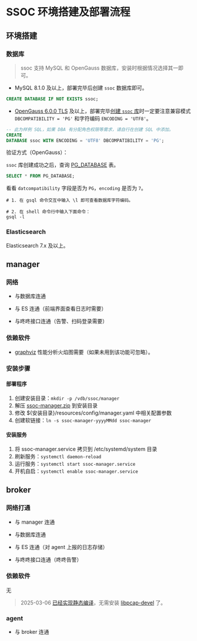 # SSOC 环境搭建及部署流程

## 环境搭建

### 数据库

> ssoc 支持 MySQL 和 OpenGauss 数据库，安装时根据情况选择其一即可。

- MySQL 8.1.0 及以上，部署完毕后创建 `ssoc` 数据库即可。

```sql
CREATE DATABASE IF NOT EXISTS ssoc;
```

- [OpenGauss 6.0.0 TLS](https://docs.opengauss.org/zh/docs/6.0.0/docs/ReleaseNotes/%E7%89%88%E6%9C%AC%E4%BB%8B%E7%BB%8D.html)
  及以上，部署完毕[创建 `ssoc` 库](https://docs.opengauss.org/zh/docs/6.0.0/docs/SQLReference/CREATE-DATABASE.html)时一定要注意兼容模式 `DBCOMPATIBILITY = 'PG'` 和字符编码 `ENCODING = 'UTF8'`。

```sql
-- 此为样例 SQL，如果 DBA 有分配角色权限等需求，请自行在创建 SQL 中添加。
CREATE
DATABASE ssoc WITH ENCODING = 'UTF8' DBCOMPATIBILITY = 'PG';
```

验证方式（OpenGauss）：

`ssoc` 库创建成功之后，查询 [PG_DATABASE](https://docs.opengauss.org/zh/docs/6.0.0/docs/DatabaseReference/PG_DATABASE.html) 表。

```sql
SELECT * FROM PG_DATABASE;
```

看看 `datcompatibility` 字段是否为 `PG`，`encoding` 是否为 `7`。

```shell
# 1. 在 gsql 命令交互中输入 \l 即可查看数据库字符编码。

# 2. 在 shell 命令行中输入下面命令：
gsql -l 
```

### Elasticsearch

Elasticsearch 7.x 及以上。

## manager

### 网络

- 与数据库连通

- 与 ES 连通（前端界面查看日志时需要）

- 与咚咚接口连通（告警、扫码登录需要）

### 依赖软件

- [graphviz](https://graphviz.org/) 性能分析火焰图需要（如果未用到该功能可忽略）。

### 安装步骤

#### 部署程序

1. 创建安装目录：`mkdir -p /vdb/ssoc/manager`
2. 解压 [ssoc-manager.zip](ssoc-manager.zip) 到安装目录
3. 修改 ${安装目录}/resources/config/manager.yaml 中相关配置参数
4. 创建软链接：`ln -s ssoc-manager-yyyyMMdd ssoc-manager`

#### 安装服务

1. 将 ssoc-manager.service 拷贝到 /etc/systemd/system 目录
2. 刷新服务：`systemctl daemon-reload`
3. 运行服务：`systemctl start ssoc-manager.service`
4. 开机自启：`systemctl enable ssoc-manager.service`

## broker

### 网络打通

- 与 manager 连通

- 与数据库连通

- 与 ES 连通（对 agent 上报的日志存储）

- 与咚咚接口连通（咚咚告警）

### 依赖软件

无

> 2025-03-06 [已经实现静态编译](https://github.com/vela-ssoc/ssoc-broker/actions/workflows/static.yml)，无需安装 [libpcap-devel](https://www.tcpdump.org/) 了。

### agent

- 与 broker 连通
